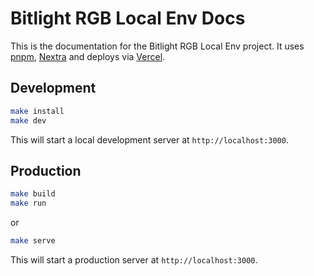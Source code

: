 # Bitlight RGB Local Env Docs

This is the documentation for the Bitlight RGB Local Env project. It uses [pnpm](https://pnpm.io), [Nextra](https://nextra.vercel.app) and deploys via [Vercel](https://vercel.com).

## Development

```bash
make install
make dev
```

This will start a local development server at `http://localhost:3000`.

## Production

```bash
make build
make run
```

or

```bash
make serve
```

This will start a production server at `http://localhost:3000`.

